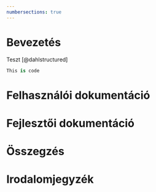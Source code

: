 ```yaml
---
numbersections: true
---
```

# Bevezetés

Teszt [@dahlstructured]

```python
This is code
```

# Felhasználói dokumentáció

# Fejlesztői dokumentáció

# Összegzés

# Irodalomjegyzék
